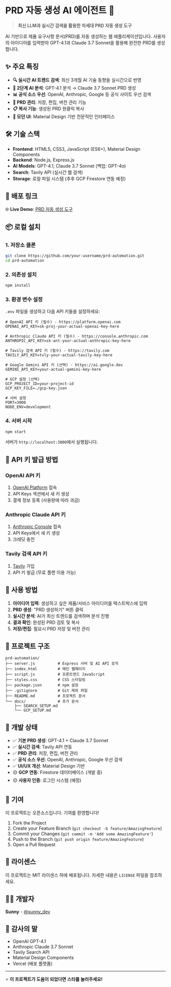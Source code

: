 # PRD 자동 생성 AI 에이전트 🚀

> **최신 LLM과 실시간 검색을 활용한 차세대 PRD 자동 생성 도구**

AI 기반으로 제품 요구사항 문서(PRD)를 자동 생성하는 웹 애플리케이션입니다. 사용자의 아이디어를 입력받아 GPT-4.1과 Claude 3.7 Sonnet을 활용해 완전한 PRD를 생성합니다.

## ✨ 주요 특징

- **🔍 실시간 AI 트렌드 검색**: 최신 3개월 AI 기술 동향을 실시간으로 반영
- **🧠 2단계 AI 분석**: GPT-4.1 분석 → Claude 3.7 Sonnet PRD 생성
- **📊 공식 소스 우선**: OpenAI, Anthropic, Google 등 공식 사이트 우선 검색
- **💾 PRD 관리**: 저장, 편집, 버전 관리 기능
- **📋 복사 기능**: 생성된 PRD 원클릭 복사
- **🎨 모던 UI**: Material Design 기반 전문적인 인터페이스

## 🛠 기술 스택

- **Frontend**: HTML5, CSS3, JavaScript (ES6+), Material Design Components
- **Backend**: Node.js, Express.js
- **AI Models**: GPT-4.1, Claude 3.7 Sonnet (백업: GPT-4o)
- **Search**: Tavily API (실시간 웹 검색)
- **Storage**: 로컬 파일 시스템 (추후 GCP Firestore 연동 예정)

## 🚀 배포 링크

🌐 **Live Demo**: [PRD 자동 생성 도구](https://your-vercel-domain.vercel.app)

## 📦 로컬 설치

### 1. 저장소 클론
```bash
git clone https://github.com/your-username/prd-automation.git
cd prd-automation
```

### 2. 의존성 설치
```bash
npm install
```

### 3. 환경 변수 설정
`.env` 파일을 생성하고 다음 API 키들을 설정하세요:

```env
# OpenAI API 키 (필수) - https://platform.openai.com
OPENAI_API_KEY=sk-proj-your-actual-openai-key-here

# Anthropic Claude API 키 (필수) - https://console.anthropic.com
ANTHROPIC_API_KEY=sk-ant-your-actual-anthropic-key-here

# Tavily 검색 API 키 (필수) - https://tavily.com
TAVILY_API_KEY=tvly-your-actual-tavily-key-here

# Google Gemini API 키 (선택) - https://ai.google.dev
GEMINI_API_KEY=your-actual-gemini-key-here

# GCP 설정 (선택)
GCP_PROJECT_ID=your-project-id
GCP_KEY_FILE=./gcp-key.json

# 서버 설정
PORT=3000
NODE_ENV=development
```

### 4. 서버 시작
```bash
npm start
```

서버가 `http://localhost:3000`에서 실행됩니다.

## 🔧 API 키 발급 방법

### OpenAI API 키
1. [OpenAI Platform](https://platform.openai.com) 접속
2. API Keys 섹션에서 새 키 생성
3. 결제 정보 등록 (사용량에 따라 과금)

### Anthropic Claude API 키
1. [Anthropic Console](https://console.anthropic.com) 접속
2. API Keys에서 새 키 생성
3. 크레딧 충전

### Tavily 검색 API 키
1. [Tavily](https://tavily.com) 가입
2. API 키 발급 (무료 플랜 이용 가능)

## 🎯 사용 방법

1. **아이디어 입력**: 생성하고 싶은 제품/서비스 아이디어를 텍스트박스에 입력
2. **PRD 생성**: "PRD 생성하기" 버튼 클릭
3. **실시간 분석**: AI가 최신 트렌드를 검색하며 분석 진행
4. **결과 확인**: 완성된 PRD 검토 및 복사
5. **저장/편집**: 필요시 PRD 저장 및 버전 관리

## 📁 프로젝트 구조

```
prd-automation/
├── server.js          # Express 서버 및 AI API 로직
├── index.html         # 메인 웹페이지
├── script.js          # 프론트엔드 JavaScript
├── styles.css         # CSS 스타일링
├── package.json       # npm 설정
├── .gitignore         # Git 제외 파일
├── README.md          # 프로젝트 문서
└── docs/              # 추가 문서
    ├── SEARCH_SETUP.md
    └── GCP_SETUP.md
```

## 🔄 개발 상태

- ✅ **기본 PRD 생성**: GPT-4.1 + Claude 3.7 Sonnet
- ✅ **실시간 검색**: Tavily API 연동
- ✅ **PRD 관리**: 저장, 편집, 버전 관리
- ✅ **공식 소스 우선**: OpenAI, Anthropic, Google 우선 검색
- ✅ **UI/UX 개선**: Material Design 기반
- 🟡 **GCP 연동**: Firestore 데이터베이스 (개발 중)
- 🟡 **사용자 인증**: 로그인 시스템 (예정)

## 🤝 기여

이 프로젝트는 오픈소스입니다. 기여를 환영합니다!

1. Fork the Project
2. Create your Feature Branch (`git checkout -b feature/AmazingFeature`)
3. Commit your Changes (`git commit -m 'Add some AmazingFeature'`)
4. Push to the Branch (`git push origin feature/AmazingFeature`)
5. Open a Pull Request

## 📄 라이센스

이 프로젝트는 MIT 라이센스 하에 배포됩니다. 자세한 내용은 `LICENSE` 파일을 참조하세요.

## 👨‍💻 개발자

**Sunny** - [@sunny_dev](https://github.com/sunny_dev)

## 🙏 감사의 말

- OpenAI GPT-4.1
- Anthropic Claude 3.7 Sonnet  
- Tavily Search API
- Material Design Components
- Vercel (배포 플랫폼)

---

⭐ **이 프로젝트가 도움이 되었다면 스타를 눌러주세요!** 